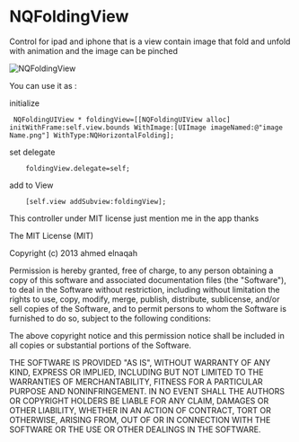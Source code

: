 NQFoldingView
=============

Control for ipad and iphone that is a view contain image that fold and unfold with animation 
and the image can be pinched

![NQFoldingView](http://farm8.staticflickr.com/7438/9149431570_1aebb8c01b.jpg)

You can use it as :

initialize
```objc
 NQFoldingUIView * foldingView=[[NQFoldingUIView alloc] initWithFrame:self.view.bounds WithImage:[UIImage imageNamed:@"image Name.png"] WithType:NQHorizontalFolding];
```
set delegate
```objc
    foldingView.delegate=self;
```
add to View
```objc
    [self.view addSubview:foldingView];
```

This controller under MIT license just mention me in the app thanks

The MIT License (MIT)

Copyright (c) 2013 ahmed elnaqah

Permission is hereby granted, free of charge, to any person obtaining a copy
of this software and associated documentation files (the "Software"), to deal
in the Software without restriction, including without limitation the rights
to use, copy, modify, merge, publish, distribute, sublicense, and/or sell
copies of the Software, and to permit persons to whom the Software is
furnished to do so, subject to the following conditions:

The above copyright notice and this permission notice shall be included in
all copies or substantial portions of the Software.

THE SOFTWARE IS PROVIDED "AS IS", WITHOUT WARRANTY OF ANY KIND, EXPRESS OR
IMPLIED, INCLUDING BUT NOT LIMITED TO THE WARRANTIES OF MERCHANTABILITY,
FITNESS FOR A PARTICULAR PURPOSE AND NONINFRINGEMENT. IN NO EVENT SHALL THE
AUTHORS OR COPYRIGHT HOLDERS BE LIABLE FOR ANY CLAIM, DAMAGES OR OTHER
LIABILITY, WHETHER IN AN ACTION OF CONTRACT, TORT OR OTHERWISE, ARISING FROM,
OUT OF OR IN CONNECTION WITH THE SOFTWARE OR THE USE OR OTHER DEALINGS IN
THE SOFTWARE.

